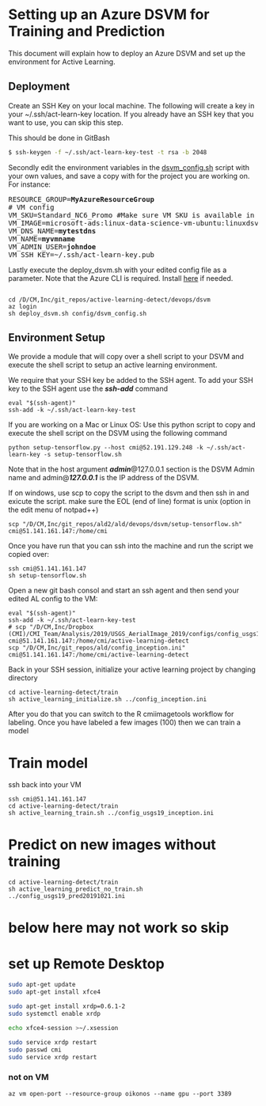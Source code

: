 # Setting up an Azure DSVM for Training and Prediction

This document will explain how to deploy an Azure DSVM and set up the environment for Active Learning.

## Deployment

Create an SSH Key on your local machine. The following will create a key in your ~/.ssh/act-learn-key location.
If you already have an SSH key that you want to use, you can skip this step.

This should be done in GitBash

```sh
$ ssh-keygen -f ~/.ssh/act-learn-key-test -t rsa -b 2048
```

Secondly edit the environment variables in the [dsvm_config.sh](config/dsvm_config.sh) script with your own values, and save a copy with for the project you are working on.
For instance:

<pre>
RESOURCE_GROUP=<b>MyAzureResourceGroup</b>
# VM config
VM_SKU=Standard_NC6_Promo #Make sure VM SKU is available in your resource group's region 
VM_IMAGE=microsoft-ads:linux-data-science-vm-ubuntu:linuxdsvmubuntu:latest
VM_DNS_NAME=<b>mytestdns</b>
VM_NAME=<b>myvmname</b>
VM_ADMIN_USER=<b>johndoe</b>
VM_SSH_KEY=~/.ssh/act-learn-key.pub
</pre>

Lastly execute the deploy_dsvm.sh with your edited config file as a parameter. Note that the Azure CLI is required.
Install [here](https://docs.microsoft.com/en-us/cli/azure/install-azure-cli) if needed.

```

cd /D/CM,Inc/git_repos/active-learning-detect/devops/dsvm
az login
sh deploy_dsvm.sh config/dsvm_config.sh

```

## Environment Setup 
We provide a module that will copy over a shell script to your DSVM and execute the shell script to setup an active learning environment.

We require that your SSH key be added to the SSH agent. To add your SSH key to the SSH agent use the **_ssh-add_** command

```
eval "$(ssh-agent)"
ssh-add -k ~/.ssh/act-learn-key-test
```

If you are working on a Mac or Linux OS:  Use this python script to copy and execute the shell script on the DSVM using the following command

```
python setup-tensorflow.py --host cmi@52.191.129.248 -k ~/.ssh/act-learn-key -s setup-tensorflow.sh
```

Note that in the host argument **_admin_**@127.0.0.1 section is the DSVM Admin name and admin@**_127.0.0.1_** is the IP address of the DSVM.

If on windows, use scp to copy the script to the dsvm and then ssh in and exicute the script.  make sure the EOL (end of line) format is unix (option in the edit menu of notpad++)

```
scp "/D/CM,Inc/git_repos/ald2/ald/devops/dsvm/setup-tensorflow.sh"  cmi@51.141.161.147:/home/cmi
```
Once you have run that you can ssh into the machine and run the script we copied over:
```
ssh cmi@51.141.161.147
sh setup-tensorflow.sh
```

Open a new git bash consol and start an ssh agent and then send your edited AL config to the VM:
```
eval "$(ssh-agent)"
ssh-add -k ~/.ssh/act-learn-key-test
# scp "/D/CM,Inc/Dropbox (CMI)/CMI_Team/Analysis/2019/USGS_AerialImage_2019/configs/config_usgs19_pred20191021.ini" cmi@51.141.161.147:/home/cmi/active-learning-detect
scp "/D/CM,Inc/git_repos/ald/config_inception.ini" cmi@51.141.161.147:/home/cmi/active-learning-detect
```

Back in your SSH session, initialize your active learning project by changing directory

```
cd active-learning-detect/train
sh active_learning_initialize.sh ../config_inception.ini
```
After you do that you can switch to the R cmiimagetools workflow for labeling.  Once you have labeled a few images (100) then we can train a model

# Train model
ssh back into your VM 
```
ssh cmi@51.141.161.147
cd active-learning-detect/train
sh active_learning_train.sh ../config_usgs19_inception.ini

```

# Predict on new images without training
```
cd active-learning-detect/train
sh active_learning_predict_no_train.sh ../config_usgs19_pred20191021.ini
```


# below here may not work so skip

# set up Remote Desktop
```sh
sudo apt-get update
sudo apt-get install xfce4

sudo apt-get install xrdp=0.6.1-2
sudo systemctl enable xrdp

echo xfce4-session >~/.xsession

sudo service xrdp restart
sudo passwd cmi
sudo service xrdp restart
```
### not on VM ###
`az vm open-port --resource-group oikonos --name gpu --port 3389`

